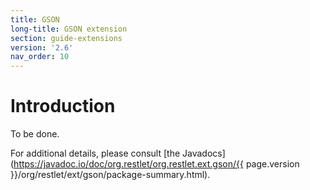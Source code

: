 ```yaml
---
title: GSON
long-title: GSON extension
section: guide-extensions
version: '2.6'
nav_order: 10
---
```

# Introduction

To be done.

For additional details, please consult [the
Javadocs](https://javadoc.io/doc/org.restlet/org.restlet.ext.gson/{{ page.version }}/org/restlet/ext/gson/package-summary.html).

